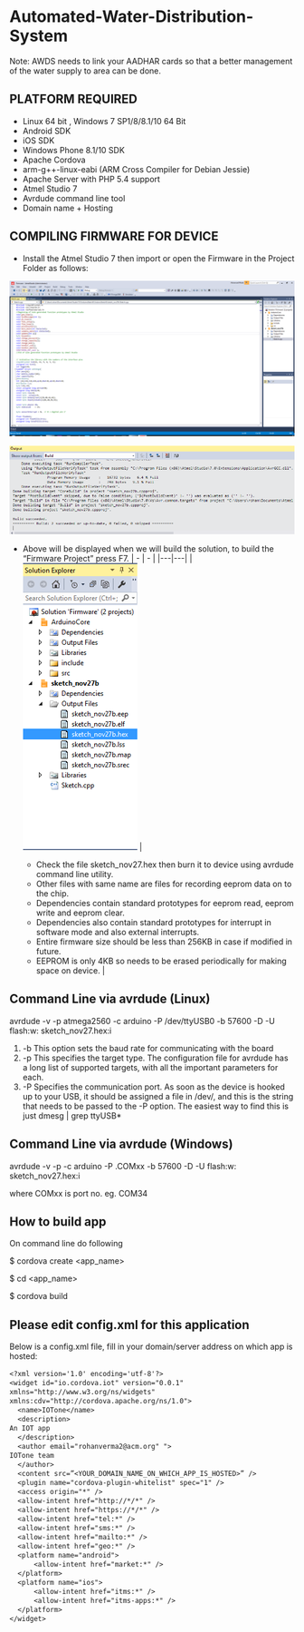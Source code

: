 # Automated-Water-Distribution-System

Note: AWDS needs to link your AADHAR cards so that a better management of the water supply to area can be done.


## PLATFORM REQUIRED
* Linux 64 bit , Windows 7 SP1/8/8.1/10 64 Bit
* Android SDK
* iOS SDK
* Windows Phone 8.1/10 SDK
* Apache Cordova
* arm-g++-linux-eabi (ARM Cross Compiler for Debian Jessie)
* Apache Server with PHP 5.4 support
* Atmel Studio 7
* Avrdude command line tool
* Domain name + Hosting

## COMPILING FIRMWARE FOR DEVICE 
* Install the Atmel Studio 7 then import or open the Firmware in the Project Folder as follows:

![Atmel Studio](/screenshots/atmel_studio.png) 

![compilation successfull](/screenshots/compile_success.png)

* Above will be displayed when we will build the solution, to build the “Firmware Project” press F7.
| - | - |
|---|---|
| ![compilation successfull](/screenshots/file_tree.png) |

    * Check the file sketch_nov27.hex then burn it to device using avrdude command line utility. 
    * Other files with same name are files for recording eeprom data on to the chip. 
    * Dependencies contain standard prototypes for eeprom read, eeprom write and eeprom clear. 
    * Dependencies also contain standard prototypes for interrupt in software mode and also external interrupts. 
    * Entire firmware size should be less than 256KB in case if modified in future. 
    * EEPROM is only 4KB so needs to be erased periodically for making space on device.
|


## Command Line via avrdude (Linux)

avrdude -v -p atmega2560 -c arduino -P /dev/ttyUSB0 -b 57600 -D -U flash:w: sketch_nov27.hex:i

1. -b This option sets the baud rate for communicating with the board
2. -p This specifies the target type. The configuration file for avrdude has a long list of supported targets, with all the important parameters for each. 
3. -P Specifies the communication port. As soon as the device is hooked up to your USB, it should be assigned a file in /dev/, and this is the string that needs to be passed to the -P option. The easiest way to find this is just
dmesg | grep ttyUSB*

## Command Line via avrdude (Windows)

avrdude -v -p -c arduino -P .COMxx -b 57600 -D -U flash:w: sketch_nov27.hex:i

where COMxx is port no. eg. COM34

## How to build app

On command line do following

$ cordova create <app_name>

$ cd <app_name>

$ cordova build


## Please edit config.xml for this application

Below is a config.xml file, fill in your domain/server address on which app is hosted:
```
<?xml version='1.0' encoding='utf-8'?>
<widget id="io.cordova.iot" version="0.0.1" xmlns="http://www.w3.org/ns/widgets" xmlns:cdv="http://cordova.apache.org/ns/1.0">
  <name>IOTone</name>
  <description>
An IOT app
  </description>
  <author email="rohanverma2@acm.org" ">
IOTone team
  </author>
  <content src=”<YOUR_DOMAIN_NAME_ON_WHICH_APP_IS_HOSTED>” />
  <plugin name="cordova-plugin-whitelist" spec="1" />
  <access origin="*" />
  <allow-intent href="http://*/*" />
  <allow-intent href="https://*/*" />
  <allow-intent href="tel:*" />
  <allow-intent href="sms:*" />
  <allow-intent href="mailto:*" />
  <allow-intent href="geo:*" />
  <platform name="android">
      <allow-intent href="market:*" />
  </platform>
  <platform name="ios">
      <allow-intent href="itms:*" />
      <allow-intent href="itms-apps:*" />
  </platform>
</widget>
```


